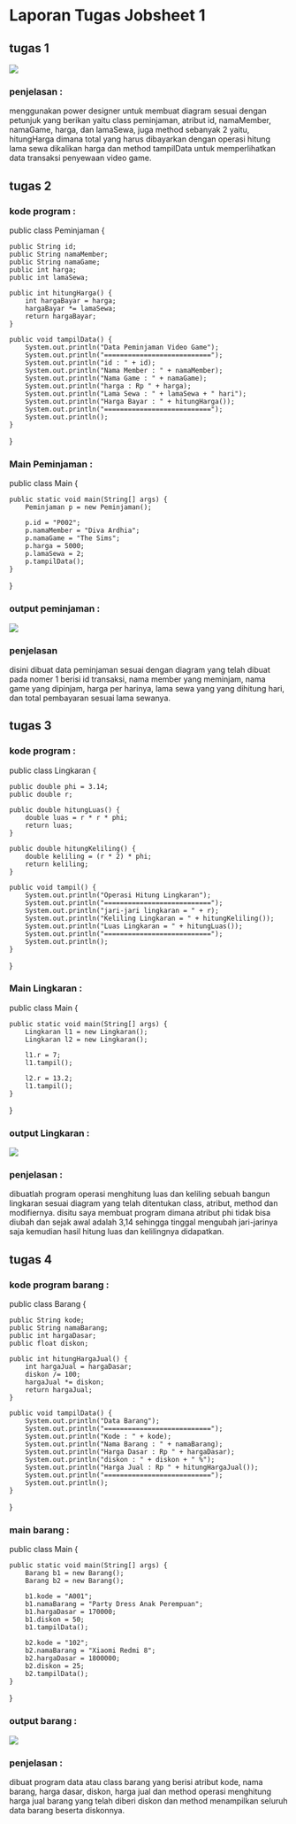 # Laporan Tugas Jobsheet 1

## tugas 1
<img src = 'uml_tugas1.png'>

### penjelasan :
menggunakan power designer untuk membuat diagram sesuai dengan petunjuk yang berikan yaitu class peminjaman, atribut id, namaMember, namaGame, harga, dan lamaSewa, juga method sebanyak 2 yaitu, hitungHarga dimana total yang harus dibayarkan dengan operasi hitung lama sewa dikalikan harga dan method tampilData untuk memperlihatkan data transaksi penyewaan video game.

## tugas 2

### kode program :
public class Peminjaman {

    public String id;
    public String namaMember;
    public String namaGame;
    public int harga;
    public int lamaSewa;

    public int hitungHarga() {
        int hargaBayar = harga;
        hargaBayar *= lamaSewa;
        return hargaBayar;
    }

    public void tampilData() {
        System.out.println("Data Peminjaman Video Game");
        System.out.println("===========================");
        System.out.println("id : " + id);
        System.out.println("Nama Member : " + namaMember);
        System.out.println("Nama Game : " + namaGame);
        System.out.println("harga : Rp " + harga);
        System.out.println("Lama Sewa : " + lamaSewa + " hari");
        System.out.println("Harga Bayar : " + hitungHarga());
        System.out.println("===========================");
        System.out.println();
    }
}

### Main Peminjaman :
public class Main {

    public static void main(String[] args) {
        Peminjaman p = new Peminjaman();
        
        p.id = "P002";
        p.namaMember = "Diva Ardhia";
        p.namaGame = "The Sims";
        p.harga = 5000;
        p.lamaSewa = 2;
        p.tampilData();
    }
}

### output peminjaman :
<img src = 'outputPeminjaman.png'>

### penjelasan 
disini dibuat data peminjaman sesuai dengan diagram yang telah dibuat pada nomer 1 berisi id transaksi, nama member yang meminjam, nama game yang dipinjam, harga per harinya, lama sewa yang yang dihitung hari, dan total pembayaran sesuai lama sewanya.

## tugas 3
### kode program :
public class Lingkaran {

    public double phi = 3.14;
    public double r;

    public double hitungLuas() {
        double luas = r * r * phi;
        return luas;
    }

    public double hitungKeliling() {
        double keliling = (r * 2) * phi;
        return keliling;
    }

    public void tampil() {
        System.out.println("Operasi Hitung Lingkaran");
        System.out.println("===========================");
        System.out.println("jari-jari lingkaran = " + r);
        System.out.println("Keliling Lingkaran = " + hitungKeliling());
        System.out.println("Luas Lingkaran = " + hitungLuas());
        System.out.println("===========================");
        System.out.println();
    }
}
### Main Lingkaran :
public class Main {

    public static void main(String[] args) {
        Lingkaran l1 = new Lingkaran();
        Lingkaran l2 = new Lingkaran();

        l1.r = 7;
        l1.tampil();

        l2.r = 13.2;
        l1.tampil();
    }
}

### output Lingkaran :
<img src = 'outputLingkaran.png'>

### penjelasan :
dibuatlah program operasi menghitung luas dan keliling sebuah bangun lingkaran sesuai diagram yang telah ditentukan class, atribut, method dan modifiernya. disitu saya membuat program dimana atribut phi tidak bisa diubah dan sejak awal adalah 3,14 sehingga tinggal mengubah jari-jarinya saja kemudian hasil hitung luas dan kelilingnya didapatkan. 

## tugas 4
### kode program barang :
public class Barang {

    public String kode;
    public String namaBarang;
    public int hargaDasar;
    public float diskon;

    public int hitungHargaJual() {
        int hargaJual = hargaDasar;
        diskon /= 100;
        hargaJual *= diskon;
        return hargaJual;
    }

    public void tampilData() {
        System.out.println("Data Barang");
        System.out.println("===========================");
        System.out.println("Kode : " + kode);
        System.out.println("Nama Barang : " + namaBarang);
        System.out.println("Harga Dasar : Rp " + hargaDasar);
        System.out.println("diskon : " + diskon + " %");
        System.out.println("Harga Jual : Rp " + hitungHargaJual());
        System.out.println("===========================");
        System.out.println();
    }

}
### main barang :
public class Main {

    public static void main(String[] args) {
        Barang b1 = new Barang();
        Barang b2 = new Barang();

        b1.kode = "A001";
        b1.namaBarang = "Party Dress Anak Perempuan";
        b1.hargaDasar = 170000;
        b1.diskon = 50;
        b1.tampilData();

        b2.kode = "102";
        b2.namaBarang = "Xiaomi Redmi 8";
        b2.hargaDasar = 1800000;
        b2.diskon = 25;
        b2.tampilData();
    }
}
### output barang :
<img src = 'outputBarang.png'>

### penjelasan :
dibuat program data atau class barang yang berisi atribut kode, nama barang, harga dasar, diskon, harga jual dan method operasi menghitung harga jual barang yang telah diberi diskon dan method menampilkan seluruh data barang beserta diskonnya.   